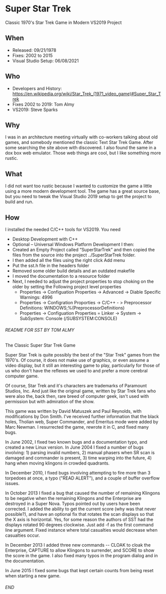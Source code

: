 # Super Star Trek
Classic 1970's Star Trek Game in Modern VS2019 Project

## When 
* Released: 09/21/1978
* Fixes: 2002 to 2015
* Visual Studio Setup: 06/08/2021

## Who
* Developers and History: https://en.wikipedia.org/wiki/Star_Trek_(1971_video_game)#Super_Star_Trek
* Fixes 2002 to 2019: Tom Almy
* VS2019: Steve Sparks

## Why
I was in an architecture meeting virtually with co-workers talking about old games, and somebody mentioned the classic Text Star Trek Game. After some searching the site above with discovered. I also found the same in a dox box web emulator. Those web things are cool, but I like something more rustic.

## What
I did not want too rustic because I wanted to customize the game a little using a more modern development tool. The game has a great source base, but you need to tweak the Visual Studio 2019 setup to get the project to build and run. 

## How
I installed the needed C/C++ tools for VS2019. You need
* Desktop Development with C++
* Optional – Universal Windows Platform Development 
I then:
* Created an Empty Project called “SuperStarTrek” and then copied the files from the source into the project ../SuperStarTrek folder. 
* I then added all the files using the right click Add menu
* Put the sst.h file in the headers folder
* Removed some older build details and an outdated makefile
* I moved the documentation to a resource folder 
* Next, I needed to adjust the project properties to stop choking on the older by setting the Following project level properties
  * Properties -> Configuation Properties -> Advanced -> Diable Specific Warnings: 4996
  * Properties -> Configration Proporties -> C/C++ - > Preprocessor Definitions: WINDOWS;%(PreprocessorDefinitions)
  * Properties -> Configuation Properties = Linker -> System -> SubSystem: Console (/SUBSYSTEM:CONSOLE)

###### README FOR SST BY TOM ALMY ######

The Classic Super Star Trek Game

Super Star Trek is quite possibly the best of the "Star Trek" games from the 1970's. Of course, it does not make use of graphics, or even assume a video display, but it still an interesting game to play, particularly for those of us who don't have the reflexes we used to and prefer a more cerebral computer game.

Of course, Star Trek and it's characters are trademarks of Paramount Studios, Inc. And just like the original game, written by Star Trek fans who were also the, back then, rare breed of computer geek, isn't used with permission but with admiration of the show.

This game was written by David Matuszek and Paul Reynolds, with modifications by Don Smith. I've received further information that the black holes, Tholian web, Super Commander, and Emeritus mode were added by Marc Newman. I resurrected the game, rewrote it in C, and fixed many bugs.

In June 2002, I fixed two known bugs and a documentation typo, and created a new Linux version. In June 2004 I fixed a number of bugs involving: 1) parsing invalid numbers, 2) manual phasers when SR scan is damaged and commander is present, 3) time warping into the future, 4) hang when moving klingons in crowded quadrants.

In December 2010, I fixed bugs involving attempting to fire more than 3 torpedoes at once, a typo ("READ ALERT"), and a couple of buffer overflow issues.

In October 2013 I fixed a bug that caused the number of remaining Klingons to be negative when the remaining Klingons and the Enterprise are destroyed in a Super Nova. Typos pointed out by users have been corrected. I added the ability to get the current score (why was that never possible?), and have an optional fix that rotates the scan displays so that the X axis is horizontal. Yes, for some reason the authors of SST had the displays rotated 90 degrees clockwise. Just add -f as the first command line argument. Fixed instance where total casualties would decrease when casualties occur.

In December 2013 I added three new commands -- CLOAK to cloak the Enterprise, CAPTURE to allow Klingons to surrender, and SCORE to show the score in the game. I also fixed many typos in the program dialog and in the documentation.

In June 2015 I fixed some bugs that kept certain counts from being reset when starting a new game.

###### END  ######




